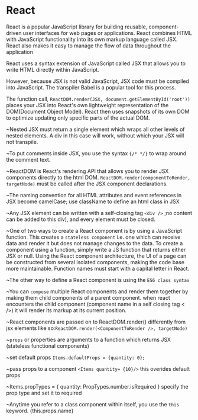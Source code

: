 # React
React is a popular JavaScript library for building reusable, component-driven user interfaces for web pages or applications.  React combines HTML with JavaScript functionality into its own markup language called JSX. React also makes it easy to manage the flow of data throughout the application

React uses a syntax extension of JavaScript called JSX that allows you to write HTML directly within JavaScript. 

However, because JSX is not valid JavaScript, JSX code must be compiled into JavaScript. The transpiler Babel is a popular tool for this process.

The function call, `ReactDOM.render(JSX, document.getElementById('root'))` places your JSX into React's own lightweight representation of the DOM(Document Object Model). React then uses snapshots of its own DOM to optimize updating only specific parts of the actual DOM.

~Nested JSX must return a single element which wraps all other levels of nested elements. A div in this case will work, without which your JSX will not transpile.

~To put comments inside JSX, you use the syntax `{/* */}` to wrap around the comment text.

~ReactDOM is React's rendering API that allows you to render JSX components directly to the html DOM. `ReactDOM.render(componentToRender, targetNode)` must be called after the JSX component declarations.

~The naming convention for all HTML attributes and event references in JSX become camelCase; use className to define an html class in JSX

~Any JSX element can be written with a self-closing tag `<div />` ;no content can be added to this div), and every element must be closed. 

~One of two ways to create a React component is by using a JavaScript function. This creates a `stateless component` i.e. one which can receive data and render it but does not manage changes to the data. To create a component using a function, simply write a JS function that returns either JSX or null.
Using the React component architecture, the UI of a page can be constructed from several isolated components, making the code base more maintainable.
Function names must start with a capital letter in React.

~The other way to define a React component is using the `ES6 class syntax`

~You can `compose` multiple React components and render them together by making them child components of a parent component. when react encounters the child component (component name in a self closing tag < />) it will render its markup at its current position.

~React components are passed on to ReactDOM.render() differently from jsx elements like so:`ReactDOM.render(<ComponentToRender />, targetNode)`

~`props` or properties are arguments to a function which returns JSX (stateless functional components)

~set default props `Items.defaultProps = {quantity: 0};`

~pass props to a component `<Items quantity= {10}/>` this overides default props

~Items.propTypes = { quantity: PropTypes.number.isRequired }  specify the prop type and set it to required

~Anytime you refer to a class component within itself, you use the `this` keyword. {this.props.name}

 


